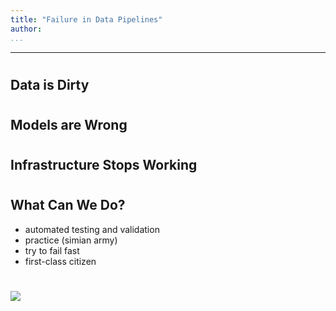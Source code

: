 ```yaml
---
title: "Failure in Data Pipelines"
author:
...
```


---


#
## Data is Dirty


#
## Models are Wrong


#
## Infrastructure Stops Working


#
## What Can We Do?

- automated testing and validation
- practice (simian army)
- try to fail fast
- first-class citizen

#

<img class="logo" src="images/berkeley-school-of-information-logo.png"/>
